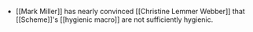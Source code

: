 - [[Mark Miller]] has nearly convinced [[Christine Lemmer Webber]] that [[Scheme]]'s [[hygienic macro]] are not sufficiently hygienic.
